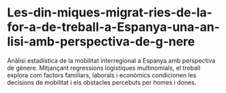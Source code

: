 # Les-din-miques-migrat-ries-de-la-for-a-de-treball-a-Espanya-una-an-lisi-amb-perspectiva-de-g-nere
Anàlisi estadística de la mobilitat interregional a Espanya amb perspectiva de gènere. Mitjançant regressions logístiques multinomials, el treball explora com factors familiars, laborals i econòmics condicionen les decisions de mobilitat i els obstacles percebuts per homes i dones.
